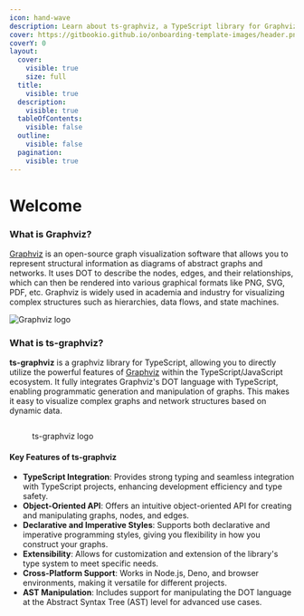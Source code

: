 ```yaml
---
icon: hand-wave
description: Learn about ts-graphviz, a TypeScript library for Graphviz.
cover: https://gitbookio.github.io/onboarding-template-images/header.png
coverY: 0
layout:
  cover:
    visible: true
    size: full
  title:
    visible: true
  description:
    visible: true
  tableOfContents:
    visible: false
  outline:
    visible: false
  pagination:
    visible: true
---
```


# Welcome

### What is Graphviz?

[Graphviz](https://graphviz.org/) is an open-source graph visualization software that allows you to represent structural information as diagrams of abstract graphs and networks. It uses DOT to describe the nodes, edges, and their relationships, which can then be rendered into various graphical formats like PNG, SVG, PDF, etc. Graphviz is widely used in academia and industry for visualizing complex structures such as hierarchies, data flows, and state machines.



![Graphviz logo](https://graphviz.org/Resources/app.png)



### What is ts-graphviz?

**ts-graphviz** is a graphviz library for TypeScript, allowing you to directly utilize the powerful features of [Graphviz](https://graphviz.gitlab.io/) within the TypeScript/JavaScript ecosystem. It fully integrates Graphviz's DOT language with TypeScript, enabling programmatic generation and manipulation of graphs. This makes it easy to visualize complex graphs and network structures based on dynamic data.



<figure><img src="https://github.com/ts-graphviz.png" alt=""><figcaption><p>ts-graphviz logo</p></figcaption></figure>

#### Key Features of ts-graphviz

* **TypeScript Integration**: Provides strong typing and seamless integration with TypeScript projects, enhancing development efficiency and type safety.
* **Object-Oriented API**: Offers an intuitive object-oriented API for creating and manipulating graphs, nodes, and edges.
* **Declarative and Imperative Styles**: Supports both declarative and imperative programming styles, giving you flexibility in how you construct your graphs.
* **Extensibility**: Allows for customization and extension of the library's type system to meet specific needs.
* **Cross-Platform Support**: Works in Node.js, Deno, and browser environments, making it versatile for different projects.
* **AST Manipulation**: Includes support for manipulating the DOT language at the Abstract Syntax Tree (AST) level for advanced use cases.
